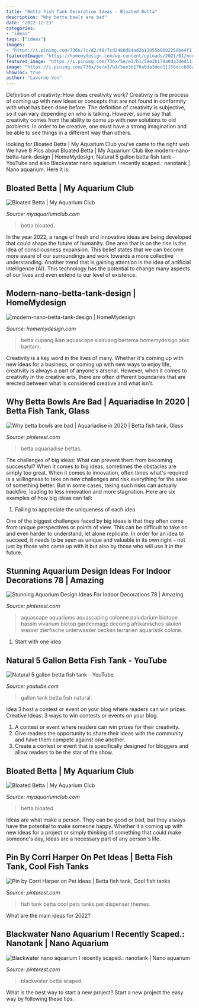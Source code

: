 ```yaml
---
title: "Betta Fish Tank Decoration Ideas - Bloated Betta"
description: "Why betta bowls are bad"
date: "2022-12-23"
categories:
- "ideas"
tags: ["ideas"]
images:
- "https://i.pinimg.com/736x/7c/d2/48/7cd2480d84ad2b13855b8092258be4f1.jpg"
featuredImage: "https://homemydesign.com/wp-content/uploads/2021/01/modern-nano-betta-tank-design.jpg"
featured_image: "https://i.pinimg.com/736x/5e/e3/b1/5ee3b170a0da3ded11156dcc686a27d7.jpg"
image: "https://i.pinimg.com/736x/5e/e3/b1/5ee3b170a0da3ded11156dcc686a27d7.jpg"
ShowToc: true
author: "Laverne Von"
---
```



Definition of creativity: How does creativity work?
Creativity is the process of coming up with new ideas or concepts that are not found in conformity with what has been done before. The definition of creativity is subjective, so it can vary depending on who is talking. However, some say that creativity comes from the ability to come up with new solutions to old problems. In order to be creative, one must have a strong imagination and be able to see things in a different way than others.

	

		
looking for Bloated Betta | My Aquarium Club you've came to the right web. We have 8 Pics about Bloated Betta | My Aquarium Club like modern-nano-betta-tank-design | HomeMydesign, Natural 5 gallon betta fish tank - YouTube and also Blackwater nano aquarium I recently scaped.: nanotank | Nano aquarium. Here it is:
		
    
## Bloated Betta | My Aquarium Club

<img loading=lazy src="https://dlgdxii3fgupk.cloudfront.net/myaquariumclub.com/images/fbfiles/images/20160820_154732-de8d234713b329e1795f919153e7bce0_v_1471707013.jpg" onerror="this.onerror=null;this.src='https://tse2.mm.bing.net/th?id=OIP.eDuMC0144pc7vPRm-wAbOgHaJ4&amp;pid=15.1';" alt="Bloated Betta | My Aquarium Club">

_Source: myaquariumclub.com_

>betta bloated. 

	

In the year 2022, a range of fresh and innovative ideas are being developed that could shape the future of humanity. One area that is on the rise is the idea of consciousness expansion. This belief states that we can become more aware of our surroundings and work towards a more collective understanding. Another trend that is gaining attention is the idea of artificial intelligence (AI). This technology has the potential to change many aspects of our lives and even extend to our level of existence.

    
## Modern-nano-betta-tank-design | HomeMydesign

<img loading=lazy src="https://homemydesign.com/wp-content/uploads/2021/01/modern-nano-betta-tank-design.jpg" onerror="this.onerror=null;this.src='https://tse1.mm.bing.net/th?id=OIP.t-XI3mYH7zUA4Hxp2KvC_AHaJQ&amp;pid=15.1';" alt="modern-nano-betta-tank-design | HomeMydesign">

_Source: homemydesign.com_

>betta cupang ikan aquascape sisiruang bertema homemydesign abis bantam. 

	

Creativity is a key word in the lives of many. Whether it's coming up with new ideas for a business, or coming up with new ways to enjoy life, creativity is always a part of anyone's arsenal. However, when it comes to creativity in the creative arts, there are often different boundaries that are erected between what is considered creative and what isn't.

    
## Why Betta Bowls Are Bad | Aquariadise In 2020 | Betta Fish Tank, Glass

<img loading=lazy src="https://i.pinimg.com/736x/dd/0c/f0/dd0cf04a723adbc9354e7d6c0974ebdf.jpg" onerror="this.onerror=null;this.src='https://tse3.mm.bing.net/th?id=OIP.Xyir50UMDNQuGWbo4Ic2lwHaE8&amp;pid=15.1';" alt="Why betta bowls are bad | Aquariadise in 2020 | Betta fish tank, Glass">

_Source: pinterest.com_

>betta aquariadise bettas. 

	

The challenges of big ideas: What can prevent them from becoming successful?
When it comes to big ideas, sometimes the obstacles are simply too great. When it comes to innovation, often times what's required is a willingness to take on new challenges and risk everything for the sake of something better. But in some cases, taking such risks can actually backfire, leading to less innovation and more stagnation. Here are six examples of how big ideas can fail:
1) Failing to appreciate the uniqueness of each idea

One of the biggest challenges faced by big ideas is that they often come from unique perspectives or points of view. This can be difficult to take on and even harder to understand, let alone replicate. In order for an idea to succeed, it needs to be seen as unique and valuable in its own right – not just by those who came up with it but also by those who will use it in the future.

    
## Stunning Aquarium Design Ideas For Indoor Decorations 78 | Amazing

<img loading=lazy src="https://i.pinimg.com/originals/d2/8a/ef/d28aef139b6376145467b492f224d751.jpg" onerror="this.onerror=null;this.src='https://tse2.mm.bing.net/th?id=OIP.LZdHEwUOC3a0FFDsR66PdQHaNv&amp;pid=15.1';" alt="Stunning Aquarium Design Ideas For Indoor Decorations 78 | Amazing">

_Source: pinterest.com_

>aquascape aquariums aquascaping colonne paludarium biotope bassin vivarium biotop gardenmagz decomg afrikanisches säulen wasser zierfische unterwasser becken terrarien aquaristik colone. 

	

 1. Start with one idea

    
## Natural 5 Gallon Betta Fish Tank - YouTube

<img loading=lazy src="https://i.ytimg.com/vi/Q6C_XG7Mav4/maxresdefault.jpg" onerror="this.onerror=null;this.src='https://tse2.mm.bing.net/th?id=OIP.tNzMYBizOX00wKsny-h8zgHaEK&amp;pid=15.1';" alt="Natural 5 gallon betta fish tank - YouTube">

_Source: youtube.com_

>gallon tank betta fish natural. 

	

Idea 3:host a contest or event on your blog where readers can win prizes.
Creative Ideas: 3 ways to win contests or events on your blog.
1. A contest or event where readers can win prizes for their creativity.
2. Give readers the opportunity to share their ideas with the community and have them compete against one another.
3. Create a contest or event that is specifically designed for bloggers and allow readers to be the star of the show.

    
## Bloated Betta | My Aquarium Club

<img loading=lazy src="https://dlgdxii3fgupk.cloudfront.net/myaquariumclub.com/images/fbfiles/images/828w/20160820_154520_v_1517799497.jpg" onerror="this.onerror=null;this.src='https://tse2.mm.bing.net/th?id=OIP.Eh8FrUrj7CgDx0cIGUO3PgHaJ4&amp;pid=15.1';" alt="Bloated Betta | My Aquarium Club">

_Source: myaquariumclub.com_

>betta bloated. 

	

Ideas are what make a person. They can be good or bad, but they always have the potential to make someone happy. Whether it's coming up with new ideas for a project or simply thinking of something that could make someone's day, ideas are a necessary part of any person's life.

    
## Pin By Corri Harper On Pet Ideas | Betta Fish Tank, Cool Fish Tanks

<img loading=lazy src="https://i.pinimg.com/736x/7c/d2/48/7cd2480d84ad2b13855b8092258be4f1.jpg" onerror="this.onerror=null;this.src='https://tse4.mm.bing.net/th?id=OIP.PmVV-rUpw1F1lTEdrcz1vwHaJ3&amp;pid=15.1';" alt="Pin by Corri Harper on Pet ideas | Betta fish tank, Cool fish tanks">

_Source: pinterest.com_

>fish tank betta cool pets tanks pet dispenser themes. 

	

What are the main ideas for 2022?
 

    
## Blackwater Nano Aquarium I Recently Scaped.: Nanotank | Nano Aquarium

<img loading=lazy src="https://i.pinimg.com/736x/5e/e3/b1/5ee3b170a0da3ded11156dcc686a27d7.jpg" onerror="this.onerror=null;this.src='https://tse1.mm.bing.net/th?id=OIP.3saqx7NI9E2kjBGrhGxWKAHaHa&amp;pid=15.1';" alt="Blackwater nano aquarium I recently scaped.: nanotank | Nano aquarium">

_Source: pinterest.com_

>blackwater betta scaped. 

	

What is the best way to start a new project?
Start a new project the easy way by following these tips.

